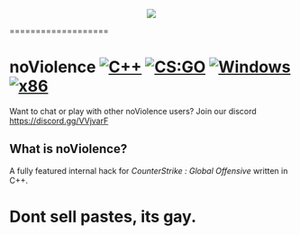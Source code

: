 <p align="center">
<img src="//imgur.com/a/iwe8Euc">
</p>
===================

# noViolence [![C++](https://img.shields.io/badge/language-C%2B%2B-%23f34b7d.svg)](https://en.wikipedia.org/wiki/C%2B%2B) [![CS:GO](https://img.shields.io/badge/game-CS%3AGO-yellow.svg)](https://store.steampowered.com/app/730/CounterStrike_Global_Offensive/) [![Windows](https://img.shields.io/badge/platform-Windows-0078d7.svg)](https://en.wikipedia.org/wiki/Microsoft_Windows) [![x86](https://img.shields.io/badge/arch-x86-red.svg)](https://en.wikipedia.org/wiki/X86)

Want to chat or play with other noViolence users? Join our discord https://discord.gg/VVjvarF


## What is noViolence?

A fully featured internal hack for *CounterStrike : Global Offensive* written in C++.


# Dont sell pastes, its gay.




